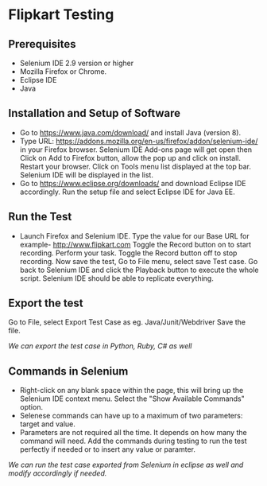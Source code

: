 # Flipkart Testing

## Prerequisites

* Selenium IDE 2.9 version or higher 
* Mozilla Firefox or Chrome.
* Eclipse IDE 
* Java

## Installation and Setup of Software
* Go to https://www.java.com/download/ and install Java (version 8).
* Type URL: https://addons.mozilla.org/en-us/firefox/addon/selenium-ide/ in your Firefox browser. 
  Selenium IDE Add-ons page will get open then Click on Add to Firefox button, allow the pop up and click on install.
  Restart your browser.
  Click on Tools menu list displayed at the top bar. Selenium IDE will be displayed in the list.
* Go to https://www.eclipse.org/downloads/ and download Eclipse IDE accordingly. Run the setup file and select Eclipse IDE for Java EE. 

## Run the Test
* Launch Firefox and Selenium IDE.
Type the value for our Base URL for example- http://www.flipkart.com
Toggle the Record button on to start recording. 
Perform your task.
Toggle the Record button off to stop recording.
Now save the test, Go to File menu, select save Test case.
Go back to Selenium IDE and click the Playback button to execute the whole script. Selenium IDE should be able to replicate everything.

## Export the test
 Go to File, select Export Test Case as eg. Java/Junit/Webdriver
 Save the file. 
 
*We can export the test case in Python, Ruby, C# as well*

## Commands in Selenium
 * Right-click on any blank space within the page, this will bring up the Selenium IDE context menu.
   Select the "Show Available Commands" option.
* Selenese commands can have up to a maximum of two parameters: target and value.
* Parameters are not required all the time. It depends on how many the command will need.
Add the commands during testing to run the test perfectly if needed or to insert any value or paramter. 

*We can run the test case exported from Selenium in eclipse as well and modify accordingly if needed.*

